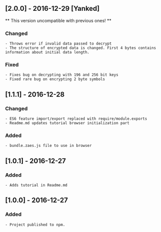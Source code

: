 
## [2.0.0] - 2016-12-29 [Yanked]
** This version uncompatible with previous ones! **
### Changed
    - Throws error if invalid data passed to decrypt
    - The structure of encrypted data is changed. First 4 bytes contains information about initial data length.
### Fixed
    - Fixes bug on decrypting with 196 and 256 bit keys
    - Fixed rare bug on encrypting 2 byte symbols

## [1.1.1] - 2016-12-28
### Changed
    - ES6 feature import/export replaced with require/module.exports
    - Readme.md updates tutorial browser initialization part
### Added
    - bundle.zaes.js file to use in browser

## [1.0.1] - 2016-12-27
### Added
    - Adds tutorial in Readme.md

## [1.0.0] - 2016-12-27
### Added
    - Project published to npm.